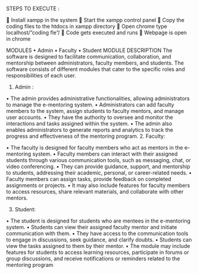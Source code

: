 STEPS TO EXECUTE :

	Install xampp in the system
	Start the xampp control panel
	Copy the coding files to the htdocs in xampp directory
	Open chrome type localhost/”coding fle”/
	Code gets executed and runs
	Webpage is open in chrome

MODULES
•	Admin
•	Faculty
•	Student
MODULE DESCRIPTION 
The software is designed to facilitate communication, collaboration, and mentorship between administrators, faculty members, and students. The software consists of different modules that cater to the specific roles and responsibilities of each user.
1.	Admin :
   
•	The admin provides administrative functionalities, allowing administrators to manage the e-mentoring system.
•	Administrators can add faculty members to the system, assign students to faculty mentors, and manage user accounts.
•	They have the authority to oversee and monitor the interactions and tasks assigned within the system.
•	The admin also enables administrators to generate reports and analytics to track the progress and effectiveness of the mentoring program.
2.	Faculty:

•	The faculty is designed for faculty members who act as mentors in the e-mentoring system.
•	Faculty members can interact with their assigned students through various communication tools, such as messaging, chat, or video conferencing.
•	They can provide guidance, support, and mentorship to students, addressing their academic, personal, or career-related needs.
•	Faculty members can assign tasks, provide feedback on completed assignments or projects.
•	It may also include features for faculty members to access resources, share relevant materials, and collaborate with other mentors.

3.	Student:

•	The student is designed for students who are mentees in the e-mentoring system.
•	Students can view their assigned faculty mentor and initiate communication with them.
•	They have access to the communication tools to engage in discussions, seek guidance, and clarify doubts.
•	Students can view the tasks assigned to them by their mentor.
•	The module may include features for students to access learning resources, participate in forums or group discussions, and receive notifications or reminders related to the mentoring program
